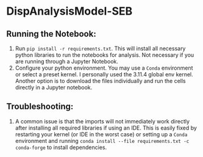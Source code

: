 # DispAnalysisModel-SEB

## Running the Notebook:

1. Run `pip install -r requirements.txt`. This will install all necessary python libraries to run the notebooks for analysis. Not necessary if you are running through a Jupyter Notebook. 
2. Configure your python environment. You may use a `Conda` environment or select a preset kernel. I personally used the 3.11.4 global env kernel. Another option is to download the files individually and run the cells directly in a Jupyter notebook. 

## Troubleshooting:

1. A common issue is that the imports will not immediately work directly after installing all required libraries if using an IDE. This is easily fixed by restarting your kernel (or IDE in the worst case) or setting up a `Conda` environment and running `conda install --file requirements.txt -c conda-forge` to install dependencies. 